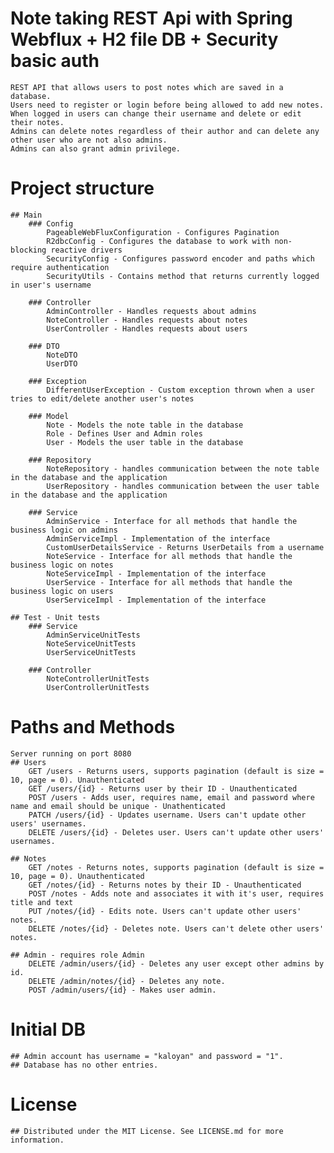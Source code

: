 # Note taking REST Api with Spring Webflux + H2 file DB + Security basic auth
    REST API that allows users to post notes which are saved in a database.
    Users need to register or login before being allowed to add new notes.
    When logged in users can change their username and delete or edit their notes.
    Admins can delete notes regardless of their author and can delete any other user who are not also admins.
    Admins can also grant admin privilege.
# Project structure
    ## Main
        ### Config
            PageableWebFluxConfiguration - Configures Pagination
            R2dbcConfig - Configures the database to work with non-blocking reactive drivers
            SecurityConfig - Configures password encoder and paths which require authentication
            SecurityUtils - Contains method that returns currently logged in user's username
            
        ### Controller
            AdminController - Handles requests about admins
            NoteController - Handles requests about notes
            UserController - Handles requests about users
            
        ### DTO
            NoteDTO
            UserDTO
            
        ### Exception
            DifferentUserException - Custom exception thrown when a user tries to edit/delete another user's notes
            
        ### Model
            Note - Models the note table in the database
            Role - Defines User and Admin roles
            User - Models the user table in the database
            
        ### Repository
            NoteRepository - handles communication between the note table in the database and the application
            UserRepository - handles communication between the user table in the database and the application
            
        ### Service
            AdminService - Interface for all methods that handle the business logic on admins
            AdminServiceImpl - Implementation of the interface
            CustomUserDetailsService - Returns UserDetails from a username
            NoteService - Interface for all methods that handle the business logic on notes
            NoteServiceImpl - Implementation of the interface
            UserService - Interface for all methods that handle the business logic on users
            UserServiceImpl - Implementation of the interface
            
    ## Test - Unit tests
        ### Service
            AdminServiceUnitTests
            NoteServiceUnitTests
            UserServiceUnitTests
            
        ### Controller
            NoteControllerUnitTests
            UserControllerUnitTests
# Paths and Methods
    Server running on port 8080
    ## Users
        GET /users - Returns users, supports pagination (default is size = 10, page = 0). Unauthenticated
        GET /users/{id} - Returns user by their ID - Unauthenticated
        POST /users - Adds user, requires name, email and password where name and email should be unique - Unathenticated
        PATCH /users/{id} - Updates username. Users can't update other users' usernames.
        DELETE /users/{id} - Deletes user. Users can't update other users' usernames.
    
    ## Notes
        GET /notes - Returns notes, supports pagination (default is size = 10, page = 0). Unauthenticated
        GET /notes/{id} - Returns notes by their ID - Unauthenticated
        POST /notes - Adds note and associates it with it's user, requires title and text
        PUT /notes/{id} - Edits note. Users can't update other users' notes.
        DELETE /notes/{id} - Deletes note. Users can't delete other users' notes.

    ## Admin - requires role Admin
        DELETE /admin/users/{id} - Deletes any user except other admins by id.
        DELETE /admin/notes/{id} - Deletes any note.
        POST /admin/users/{id} - Makes user admin.
# Initial DB
    ## Admin account has username = "kaloyan" and password = "1".
    ## Database has no other entries.
# License
    ## Distributed under the MIT License. See LICENSE.md for more information.
